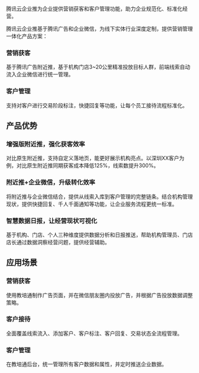 腾讯云企业推为企业提供营销获客和客户管理功能，助力企业规范化、标准化经营。

腾讯云企业推基于腾讯广告和企业微信，为线下实体行业深度定制，提供营销管理一体化产品方案：

### 营销获客
基于腾讯广告附近推，基于机构门店3~20公里精准投放目标人群，前端线索自动流入企业微信进行统一管理。

### 客户管理
支持对客户进行交易阶段标注，快捷回复等功能，让每个员工接待流程标准化。


## 产品优势

### 增强版附近推，强化获客效率
对比原生附近推，支持自定义落地页，能更好展示机构亮点。以深圳XX客户为例，对比原生附近推同期获客成本降低125%，线索数提升300%。

### 附近推+企业微信，升级转化效率
将附近推与企业微信结合，提供从线索入库到客户管理的完整链条。结合机构管理现状，提供快捷回复、千人千面通知等功能，让企业服务流程更统一标准。

### 智慧数据日报，让经营现状可视化
基于机构、门店、个人三种维度提供数据分析和日报推送，帮助机构管理员、门店店长通过数据洞察经营问题，提供经营辅助。

## 应用场景
### 营销获客
使用教培通制作广告页面，并在微信朋友圈内投放广告，并根据广告投放数据调整策略。

### 客户接待
全面覆盖线索流入、添加客户、客户标注、客户回复、交易状态全流程管理。

### 客户管理
在教培通后台，统一管理所有客户数据和属性，并定时推送企业数据。

